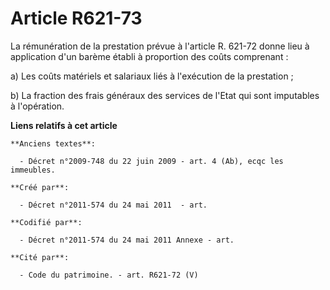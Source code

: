 # Article R621-73

La rémunération de la prestation prévue à l'article R. 621-72 donne lieu à application d'un barème établi à proportion des
coûts comprenant : 

a) Les coûts matériels et salariaux liés à l'exécution de la prestation ; 

b) La fraction des frais généraux des services de l'Etat qui sont imputables à l'opération.

**Liens relatifs à cet article**

	**Anciens textes**:

	  - Décret n°2009-748 du 22 juin 2009 - art. 4 (Ab), ecqc les immeubles.

	**Créé par**:

	  - Décret n°2011-574 du 24 mai 2011  - art.

	**Codifié par**:

	  - Décret n°2011-574 du 24 mai 2011 Annexe - art.

	**Cité par**:

	  - Code du patrimoine. - art. R621-72 (V)
